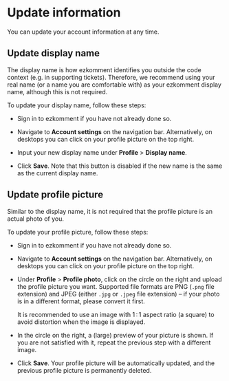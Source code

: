 # Update information

You can update your account information at any time.

## Update display name

The display name is how ezkomment identifies you outside the code context (e.g. in supporting tickets). Therefore, we recommend using your real name (or a name you are comfortable with) as your ezkomment display name, although this is not required.

To update your display name, follow these steps:

- Sign in to ezkomment if you have not already done so.

- Navigate to **Account settings** on the navigation bar. Alternatively, on desktops you can click on your profile picture on the top right.

- Input your new display name under **Profile** > **Display name**.

- Click **Save**. Note that this button is disabled if the new name is the same as the current display name.

## Update profile picture

Similar to the display name, it is not required that the profile picture is an actual photo of you.

To update your profile picture, follow these steps:

- Sign in to ezkomment if you have not already done so.

- Navigate to **Account settings** on the navigation bar. Alternatively, on desktops you can click on your profile picture on the top right.

- Under **Profile** > **Profile photo**, click on the circle on the right and upload the profile picture you want. Supported file formats are PNG (`.png` file extension) and JPEG (either `.jpg` or `.jpeg` file extension) &ndash; if your photo is in a different format, please convert it first.

  It is recommended to use an image with 1&#8239;:&#8239;1 aspect ratio (a square) to avoid distortion when the image is displayed.

- In the circle on the right, a (large) preview of your picture is shown. If you are not satisfied with it, repeat the previous step with a different image.

- Click **Save**. Your profile picture will be automatically updated, and the previous profile picture is permanently deleted.
